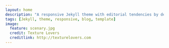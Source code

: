 ```yaml
---
layout: home
description: "A responsive Jekyll theme with editorial tendencies by designer Michael Rose."
tags: [Jekyll, theme, responsive, blog, template]
image:
  feature: scenary.jpg
  credit: Texture Lovers
  creditlink: http://texturelovers.com
---
```





